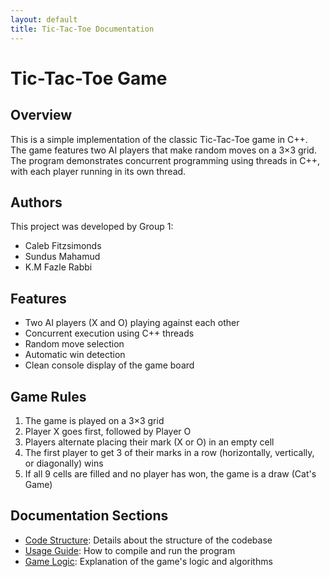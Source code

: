 ```yaml
---
layout: default
title: Tic-Tac-Toe Documentation
---
```


# Tic-Tac-Toe Game

## Overview

This is a simple implementation of the classic Tic-Tac-Toe game in C++. The game features two AI players that make random moves on a 3×3 grid. The program demonstrates concurrent programming using threads in C++, with each player running in its own thread.

## Authors

This project was developed by Group 1:
- Caleb Fitzsimonds
- Sundus Mahamud
- K.M Fazle Rabbi

## Features

- Two AI players (X and O) playing against each other
- Concurrent execution using C++ threads
- Random move selection
- Automatic win detection
- Clean console display of the game board

## Game Rules

1. The game is played on a 3×3 grid
2. Player X goes first, followed by Player O
3. Players alternate placing their mark (X or O) in an empty cell
4. The first player to get 3 of their marks in a row (horizontally, vertically, or diagonally) wins
5. If all 9 cells are filled and no player has won, the game is a draw (Cat's Game)

## Documentation Sections

- [Code Structure](code/structure.html): Details about the structure of the codebase
- [Usage Guide](code/usage.html): How to compile and run the program
- [Game Logic](code/game_logic.html): Explanation of the game's logic and algorithms
